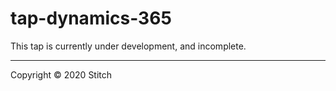 # tap-dynamics-365

This tap is currently under development, and incomplete.

---

Copyright &copy; 2020 Stitch
